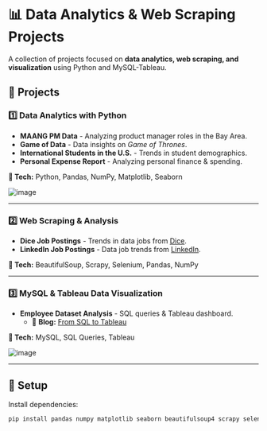 # 📊 Data Analytics & Web Scraping Projects  

A collection of projects focused on **data analytics, web scraping, and visualization** using Python and MySQL-Tableau.  

## 📂 Projects  

### **1️⃣ Data Analytics with Python**  
- **MAANG PM Data** - Analyzing product manager roles in the Bay Area.  
- **Game of Data** - Data insights on *Game of Thrones*.  
- **International Students in the U.S.** - Trends in student demographics.  
- **Personal Expense Report** - Analyzing personal finance & spending.  

**🔧 Tech:** Python, Pandas, NumPy, Matplotlib, Seaborn  


![image](https://github.com/user-attachments/assets/119e5ae5-9e4a-4362-bfdc-823f1aa9d4db)




---

### **2️⃣ Web Scraping & Analysis**  
- **Dice Job Postings** - Trends in data jobs from [Dice](https://www.dice.com/).  
- **LinkedIn Job Postings** - Data job trends from [LinkedIn](https://www.linkedin.com/).  

**🔧 Tech:** BeautifulSoup, Scrapy, Selenium, Pandas, NumPy  



---

### **3️⃣ MySQL & Tableau Data Visualization**  
- **Employee Dataset Analysis** - SQL queries & Tableau dashboard.  
  - 📖 **Blog:** [From SQL to Tableau](https://abhinav14rd.wordpress.com/2023/11/07/from-sql-queries-to-tableau-visualizations/)  

**🔧 Tech:** MySQL, SQL Queries, Tableau  



![image](https://github.com/user-attachments/assets/dfbddfcb-9ba1-4731-9ca4-8c7ea10917a0)


---

## 🚀 Setup  
Install dependencies:  
```sh
pip install pandas numpy matplotlib seaborn beautifulsoup4 scrapy selenium mysql-connector-python
